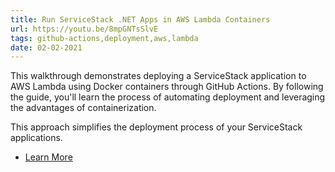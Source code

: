 ```yaml
---
title: Run ServiceStack .NET Apps in AWS Lambda Containers
url: https://youtu.be/8mpGNTsSlvE
tags: github-actions,deployment,aws,lambda
date: 02-02-2021
---
```


This walkthrough demonstrates deploying a ServiceStack application to AWS Lambda using Docker containers through GitHub Actions. By following the guide, you'll learn the process of automating deployment and leveraging the advantages of containerization. 

This approach simplifies the deployment process of your ServiceStack applications.

 - [Learn More](https://docs.servicestack.net/templates-aws)